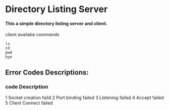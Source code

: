 # Directory Listing Server
#### This a simple directory listing server and client.

client availabe commands
```
ls
cd
pwd
bye
```


## Error Codes Descriptions:
### code 		Description
1		Socket creation faild
2		Port binding failed
3		Listening failed
4		Accept failed
5		Client Connect failed
